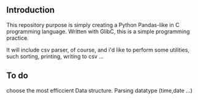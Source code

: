 ## Introduction

This repository purpose is simply creating a Python Pandas-like in C programming language.
Written with GlibC, this is a simple programming practice.

It will include csv parser, of course, and i'd like to perform some utilities, such sorting, printing, writing to csv ...

## To do

choose the most efficcient Data structure.
Parsing datatype (time,date ...)
